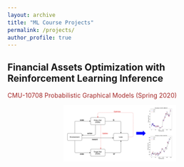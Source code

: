 ```yaml
---
layout: archive
title: "ML Course Projects"
permalink: /projects/
author_profile: true
---
```

<style>
img {
  display: block;
  margin-left: auto;
  margin-right: auto;
}
</style>

## Financial Assets Optimization with Reinforcement Learning Inference
<p style="color:brown; font-size: 20xp;">CMU-10708 Probabilistic Graphical Models (Spring 2020)</p>
<a href="../files/projects/10708.pdf" target="_blank" rel="noopener noreferrer"><i class="fas fa-fw fa-file-pdf zoom" aria-hidden="true"></i></a>
<img src="../images/projects/10708.png" style="width:50%;">